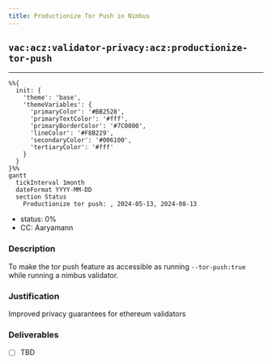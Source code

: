 ```yaml
---
title: Productionize Tor Push in Nimbus
---
```

## `vac:acz:validator-privacy:acz:productionize-tor-push`
---

```mermaid
%%{ 
  init: { 
    'theme': 'base', 
    'themeVariables': { 
      'primaryColor': '#BB2528', 
      'primaryTextColor': '#fff', 
      'primaryBorderColor': '#7C0000', 
      'lineColor': '#F8B229', 
      'secondaryColor': '#006100', 
      'tertiaryColor': '#fff' 
    } 
  } 
}%%
gantt
  tickInterval 1month
  dateFormat YYYY-MM-DD 
  section Status
    Productionize tor push: , 2024-05-13, 2024-08-13
```

- status: 0%
- CC: Aaryamann

### Description

To make the tor push feature as accessible as running `--tor-push:true` while running a nimbus validator.
### Justification

Improved privacy guarantees for ethereum validators
### Deliverables

- [ ] TBD

